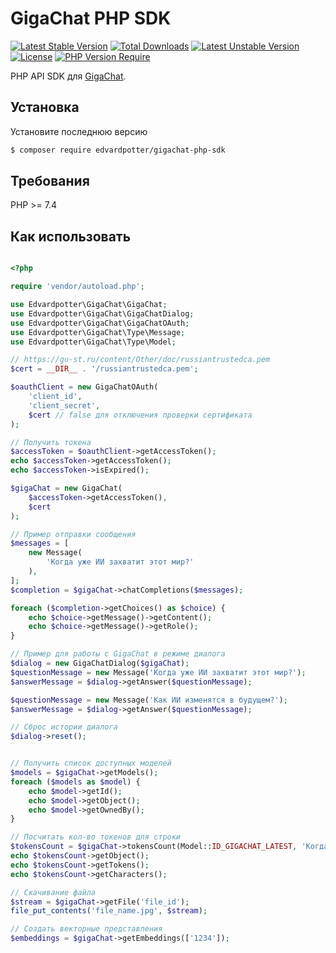 # GigaChat PHP SDK

[![Latest Stable Version](http://poser.pugx.org/edvardpotter/gigachat-php-sdk/v)](https://packagist.org/packages/edvardpotter/gigachat-php-sdk) [![Total Downloads](http://poser.pugx.org/edvardpotter/gigachat-php-sdk/downloads)](https://packagist.org/packages/edvardpotter/gigachat-php-sdk) [![Latest Unstable Version](http://poser.pugx.org/edvardpotter/gigachat-php-sdk/v/unstable)](https://packagist.org/packages/edvardpotter/gigachat-php-sdk) [![License](http://poser.pugx.org/edvardpotter/gigachat-php-sdk/license)](https://packagist.org/packages/edvardpotter/gigachat-php-sdk) [![PHP Version Require](http://poser.pugx.org/edvardpotter/gigachat-php-sdk/require/php)](https://packagist.org/packages/edvardpotter/gigachat-php-sdk)

PHP API SDK для [GigaChat](https://developers.sber.ru/docs/ru/gigachat/overview/).

## Установка

Установите последнюю версию

```bash
$ composer require edvardpotter/gigachat-php-sdk
```

## Требования

PHP >= 7.4

## Как использовать

```php

<?php

require 'vendor/autoload.php';

use Edvardpotter\GigaChat\GigaChat;
use Edvardpotter\GigaChat\GigaChatDialog;
use Edvardpotter\GigaChat\GigaChatOAuth;
use Edvardpotter\GigaChat\Type\Message;
use Edvardpotter\GigaChat\Type\Model;

// https://gu-st.ru/content/Other/doc/russiantrustedca.pem
$cert = __DIR__ . '/russiantrustedca.pem';

$oauthClient = new GigaChatOAuth(
    'client_id',
    'client_secret',
    $cert // false для отключения проверки сертификата
);

// Получить токена
$accessToken = $oauthClient->getAccessToken();
echo $accessToken->getAccessToken();
echo $accessToken->isExpired();

$gigaChat = new GigaChat(
    $accessToken->getAccessToken(),
    $cert
);

// Пример отправки сообщения
$messages = [
    new Message(
        'Когда уже ИИ захватит этот мир?'
    ),
];
$completion = $gigaChat->chatCompletions($messages);

foreach ($completion->getChoices() as $choice) {
    echo $choice->getMessage()->getContent();
    echo $choice->getMessage()->getRole();
}

// Пример для работы с GigaChat в режиме диалога
$dialog = new GigaChatDialog($gigaChat);
$questionMessage = new Message('Когда уже ИИ захватит этот мир?');
$answerMessage = $dialog->getAnswer($questionMessage);

$questionMessage = new Message('Как ИИ изменятся в будущем?');
$answerMessage = $dialog->getAnswer($questionMessage);

// Сброс истории диалога
$dialog->reset();


// Получить список доступных моделей
$models = $gigaChat->getModels();
foreach ($models as $model) {
    echo $model->getId();
    echo $model->getObject();
    echo $model->getOwnedBy();
}

// Посчитать кол-во токенов для строки
$tokensCount = $gigaChat->tokensCount(Model::ID_GIGACHAT_LATEST, 'Когда уже ИИ захватит этот мир?');
echo $tokensCount->getObject();
echo $tokensCount->getTokens();
echo $tokensCount->getCharacters();

// Скачивание файла
$stream = $gigaChat->getFile('file_id');
file_put_contents('file_name.jpg', $stream);

// Создать векторные представления
$embeddings = $gigaChat->getEmbeddings(['1234']);

```
